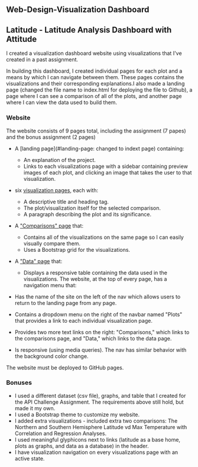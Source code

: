 ## Web-Design-Visualization Dashboard

## Latitude - Latitude Analysis Dashboard with Attitude

I created a visualization dashboard website using visualizations that I've created in a past assignment. 

In building this dashboard, I created individual pages for each plot and a means by which I can navigate between them. These pages contains the visualizations and their corresponding explanations.I also made a landing page (changed the file name to index.html for deploying the file to Github), a page where I can see a comparison of all of the plots, and another page where I can view the data used to build them.



### Website

The website consists of 9 pages total, including the assignment (7 papes) and the bonus assignment (2 pages)

* A [landing page](#landing-page: changed to indext page) containing:
  * An explanation of the project.
  * Links to each visualizations page with a sidebar containing preview images of each plot, and clicking an image that takes the user to that visualization.
* six [visualization pages](#visualization-pages), each with:
  * A descriptive title and heading tag.
  * The plot/visualization itself for the selected comparison.
  * A paragraph describing the plot and its significance.
* A ["Comparisons" page](#comparisons-page) that:
  * Contains all of the visualizations on the same page so I can easily visually compare them.
  * Uses a Bootstrap grid for the visualizations.
* A ["Data" page](#data-page) that:
  * Displays a responsive table containing the data used in the visualizations.
The website, at the top of every page, has a navigation menu that:

* Has the name of the site on the left of the nav which allows users to return to the landing page from any page.
* Contains a dropdown menu on the right of the navbar named "Plots" that provides a link to each individual visualization page.
* Provides two more text links on the right: "Comparisons," which links to the comparisons page, and "Data," which links to the data page.
* Is responsive (using media queries). The nav has similar behavior with the background color change.

The website must be deployed to GitHub pages.

### Bonuses

* I used a different dataset (csv file), graphs, and table that I created for the API Challenge Assignment. The requirements above still hold, but made it my own.
* I used a Bootstrap theme to customize my website.
* I added extra visualizations - included extra two comparisons: The Northern and Southern Hemisphere Latitude vd Max Temperature with Correlation and Regression Analyses.
* I used meaningful glyphicons next to links (latitude as a base home, plots as graphs, and data as a database) in the header.
* I have visualization navigation on every visualizations page with an active state.
